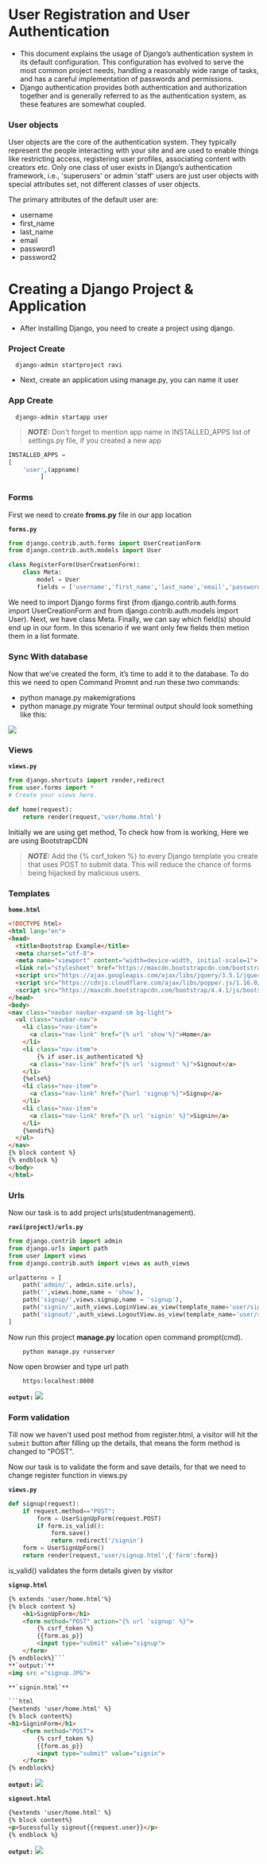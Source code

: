 # User Registration and User Authentication

- This document explains the usage of Django’s authentication system in its default configuration. This configuration has evolved to serve the most common project needs, handling a reasonably wide range of tasks, and has a careful implementation of passwords and permissions.
- Django authentication provides both authentication and authorization together and is generally referred to as the authentication system, as these features are somewhat coupled.

### User objects
User objects are the core of the authentication system. They typically represent the people interacting with your site and are used to enable things like restricting access, registering user profiles, associating content with creators etc. Only one class of user exists in Django’s authentication framework, i.e., 'superusers' or admin 'staff' users are just user objects with special attributes set, not different classes of user objects.

The primary attributes of the default user are:
- username
- first_name
- last_name
- email
- password1
- password2

# Creating a Django Project & Application

- After installing Django, you need to create a project using django.

### Project Create
```
  django-admin startproject ravi
```
- Next, create an application using manage.py, you can name it user

### App Create
```
  django-admin startapp user
```
> **_NOTE:_** Don't forget to mention app name in INSTALLED_APPS list of settings.py file, if you created a new app

```python
INSTALLED_APPS = 
[
    'user',(appname)
         ]
```
### Forms     
First we need to create **froms.py** file in our app location

**`forms.py`**
```python
from django.contrib.auth.forms import UserCreationForm
from django.contrib.auth.models import User

class RegisterForm(UserCreationForm):
	class Meta:
		model = User
		fields = ['username','first_name','last_name','email','password1','password2']
```
We need to import Django forms first (from django.contrib.auth.forms import UserCreationForm and from django.contrib.auth.models import User). Next, we have class Meta. Finally, we can say which field(s) should end up in our form. In this scenario if we want only few fields then metion them in a list formate.

### Sync With database

Now that we’ve created the form, it’s time to add it to the database. To do this we need to open Command Promnt and run these two commands: 
-	python manage.py makemigrations 
-	python manage.py migrate
Your terminal output should look something like this:

<img src="docmi.JPG">

### Views
**`views.py`**
```python
from django.shortcuts import render,redirect
from user.forms import *
# Create your views here.

def home(request):
	return render(request,'user/home.html')
```

Initially we are using get method, To check how from is working, Here we are using BootstrapCDN
> **_NOTE:_** Add the {% csrf_token %} to every Django template you create that uses POST to submit data. This will reduce the chance of forms being hijacked by malicious users.

### Templates

**`home.html`**

```html
<!DOCTYPE html>
<html lang="en">
<head>
  <title>Bootstrap Example</title>
  <meta charset="utf-8">
  <meta name="viewport" content="width=device-width, initial-scale=1">
  <link rel="stylesheet" href="https://maxcdn.bootstrapcdn.com/bootstrap/4.4.1/css/bootstrap.min.css">
  <script src="https://ajax.googleapis.com/ajax/libs/jquery/3.5.1/jquery.min.js"></script>
  <script src="https://cdnjs.cloudflare.com/ajax/libs/popper.js/1.16.0/umd/popper.min.js"></script>
  <script src="https://maxcdn.bootstrapcdn.com/bootstrap/4.4.1/js/bootstrap.min.js"></script>
</head>
<body>
<nav class="navbar navbar-expand-sm bg-light">
  <ul class="navbar-nav">
    <li class="nav-item">
      <a class="nav-link" href="{% url 'show'%}">Home</a>
    </li>
    <li class="nav-item">
    	{% if user.is_authenticated %}
      <a class="nav-link" href="{% url 'signout' %}">Signout</a>
    </li>
    {%else%}
    <li class="nav-item">
      <a class="nav-link" href="{%url 'signup'%}">Signup</a>
    </li>
    <li class="nav-item">
      <a class="nav-link" href="{% url 'signin' %}">Signin</a>
    </li>
    {%endif%}
  </ul>
</nav>
{% block content %}
{% endblock %}
</body>
</html>
```

### Urls

Now our task is to add project urls(studentmanagement).

**`ravi(project)/urls.py`**
```python
from django.contrib import admin
from django.urls import path
from user import views
from django.contrib.auth import views as auth_views

urlpatterns = [
    path('admin/', admin.site.urls),
    path('',views.home,name = 'show'),
    path('signup/',views.signup,name = 'signup'),
    path('signin/',auth_views.LoginView.as_view(template_name='user/signin.html'),name = 'signin'),
    path('signout/',auth_views.LogoutView.as_view(template_name='user/signout.html'),name = 'signout'),
]
```

Now run this project **manage.py** location open command prompt(cmd).

```
	python manage.py runserver
```
Now open browser and type url path
```
	https:localhost:8000
```

**`output:`**
<img src ="home.JPG">



### Form validation
Till now we haven't used post method from register.html, a visitor will hit the `submit` button after filling up the details, that means the form method is changed to "POST".

Now our task is to validate the form and save details, for that we need to change register function in views.py 

**`views.py`**
``` python
def signup(request):
	if request.method=="POST":
		form = UserSignUpForm(request.POST)
		if form.is_valid():
			form.save()
			return redirect('/signin')
	form = UserSignUpForm()
	return render(request,'user/signup.html',{'form':form})
```
is_valid() validates the form details given by visitor

**`signup.html`**

```html
{% extends 'user/home.html'%}
{% block content %}
	<h1>SignUpForm</h1>
	<form method="POST" action="{% url 'signup' %}">
		{% csrf_token %}
		{{form.as_p}}
		<input type="submit" value="signup">
	</form>
{% endblock%}```
**`output:`**
<img src ="signup.JPG">

**`signin.html`**

```html
{%extends 'user/home.html' %}
{% block content%}
<h1>SigninForm</h1>
	<form method="POST">
		{% csrf_token %}
		{{form.as_p}}
		<input type="submit" value="signin">
	</form>
{% endblock%} 
```
**`output:`**
<img src ="signin.JPG">

**`signout.html`**

```html
{%extends 'user/home.html' %}
{% block content%}
<p>Sucessfully signout{{request.user}}</p>
{% endblock %}
```
**`output:`**
<img src ="signout.JPG">
